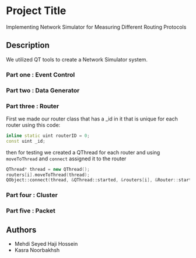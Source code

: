 # Project Title

Implementing Network Simulator for Measuring Different Routing Protocols

## Description

We utilized QT tools to create a Network Simulator system.

### Part one : Event Control

### Part two : Data Generator

### Part three : Router
First we made our router class that has a _id in it that is unique for each router using this code: 
```cpp 
inline static uint routerID = 0;
const uint _id;
```
then for testing we created a QThread for each router and using ``moveToThread`` and ``connect`` assigned it to the router
```cpp 
QThread* thread = new QThread();
routers[i].moveToThread(thread);
QObject::connect(thread, &QThread::started, &routers[i], &Router::start);
```
### Part four : Cluster

### Part five : Packet

## Authors

* Mehdi Seyed Haji Hossein
* Kasra Noorbakhsh
